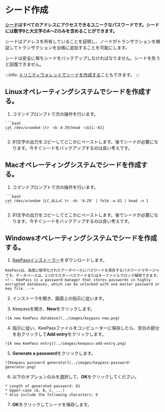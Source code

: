 # シード作成
<!-- # Create a seed -->

**[シード](../introduction/what-is-a-seed.md)はすべてのアドレスにアクセスできるユニークなパスワードです。シードには数字9と大文字のA〜Zのみを含めることができます。**
<!-- **A [seed](../introduction/what-is-a-seed.md) is your unique password that gives you access to all your addresses. Seeds can include only the number 9 and the uppercase letters A-Z.** -->

シードはアドレスを所有していることを証明し、ノードがトランザクションを検証してトランザクションを台帳に追加することを可能にします。
<!-- Your seed proves that you own an address and allows nodes to validate your transactions and append them to their ledgers. -->

シードは安全に保ちシードをバックアップしなければなりません。シードを失うと回復できません。
<!-- You must keep your seed safe and back it up. If you lose your seed, you can't recover it. -->

:::info:
[トリニティウォレットでシードを作成する](root://trinity/0.1/how-to-guides/create-an-account.md)こともできます。
:::
<!-- :::info: -->
<!-- You can also [create a seed in the Trinity wallet](root://trinity/0.1/how-to-guides/create-an-account.md). -->
<!-- ::: -->

## Linuxオペレーティングシステムでシードを作成する。
<!-- ## Create a seed on a Linux operating system -->

1. コマンドプロンプトで次の操作を行います。
<!-- 1. Do the following in a command prompt: -->

    ```bash
    cat /dev/urandom |tr -dc A-Z9|head -c${1:-81}
    ```

2. 81文字の出力をコピーしてどこかにペーストします。後でシードが必要になります。今すぐシードをバックアップするのは良い考えです。
<!-- 2. Copy and paste the 81 character output somewhere. You'll need the seed later. It's a good idea to back up your seed now. -->

## Macオペレーティングシステムでシードを作成する。
<!-- ## Create a seed on a Mac operating system -->

1. コマンドプロンプトで次の操作を行います。
<!-- 1. Do the following in a command prompt: -->

    ```bash
    cat /dev/urandom |LC_ALL=C tr -dc 'A-Z9' | fold -w 81 | head -n 1
    ```

2. 81文字の出力をコピーしてどこかにペーストします。後でシードが必要になります。今すぐシードをバックアップするのは良い考えです。
<!-- 2. Copy and paste the 81 character output somewhere. You'll need the seed later. It's a good idea to back up your seed now. -->

## Windowsオペレーティングシステムでシードを作成する。
<!-- ## Create a seed on a Windows operating system -->

1. [KeePassインストーラー](https://keepass.info/)をダウンロードします。
<!-- 1. [Download the KeePass installer](https://keepass.info/) -->

    KeePassは、高度に暗号化されたデータベースにパスワードを保存するパスワードマネージャです。データベースは、1つのマスターパスワードまたはキーファイルでロック解除できます。
    <!-- KeePass is a password manager that stores passwords in highly-encrypted databases, which can be unlocked with one master password or key file. -->

2. インストーラを開き、画面上の指示に従います。
<!-- 2. Open the installer and follow the on-screen instructions -->

3. Keepassを開き、**New**をクリックします。
<!-- 3. Open KeePass and click **New** -->

    ![A new KeePass database](../images/keypass-new.png)

4. 指示に従い、KeePassファイルをコンピューターに保存したら、空白の部分を右クリックして**Add entry**をクリックします。
<!-- 4. After you've followed the instructions and saved the KeePass file on your computer, right click the empty space and click **Add entry** -->

    ![A new KeePass entry](../images/keepass-add-entry.png)

5. **Generate a password**をクリックします。
<!-- 5. Click **Generate a password** -->

    ![Keepass password generator](../images/keypass-password-generator.png)

6. 以下のオプションのみを選択して、**OK**をクリックしてください。
<!-- 6. Select only the following options and click **OK**: -->

    * Length of generated password: 81
    * Upper-case (A, B, C, ...)
    * Also include the following characters: 9

7. **OK**をクリックしてシードを保存します。
<!-- 7. Click **OK** to save your seed -->
